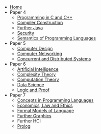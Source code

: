 * [Home](/)
* Paper 4
  * [Programming in C and C++](/Paper4/Programming%20in%20C%20and%20C++.md)
  * [Compiler Construction](/Paper4/Compiler%20Construction.md)
  * [Further Java](/Paper4/Further%20Java.md)
  * [Security](/Paper4/Security.md)
  * [Semantics of Programming Languages](/Paper4/Semantics%20of%20Programming%20Languages.md)
* Paper 5
  * [Computer Design](/Paper5/Computer%20Design.md)
  * [Computer Networking](/Paper5/Computer%20Network.md)
  * [Concurrent and Distributed Systems](/Paper5/Concurent%20and%20Distributed%20Systems.md)
* Paper 6
  * [Artificial Intelligence](/Paper6/Artificial%20Intelligence.md)
  * [Complexity Theory](/Paper6/Computation%20Theory.md)
  * [Computation Theory](/Paper6/Computation%20Theory.md)
  * [Data Science](/Paper6/Data%20Science.md)
  * [Logic and Proof](/Paper6/Logic%20and%20Proof.md)
* Paper 7
  * [Concepts in Programming Languages](/Paper7/Concepts%20in%20Programming%20Languages.md)
  * [Economics, Law and Ethics](/Paper7/Economics,%20Law%20and%20Ethics.md)
  * [Formal Models of Language](/Paper7/Formal%20Models%20of%20Language.md)
  * [Further Graphics](/Paper7/Further%20Graphics.md)
  * [Further HCI](/Paper7/Further%20HCI.md)
  * [Prolog](/Paper7/Prolog.md)